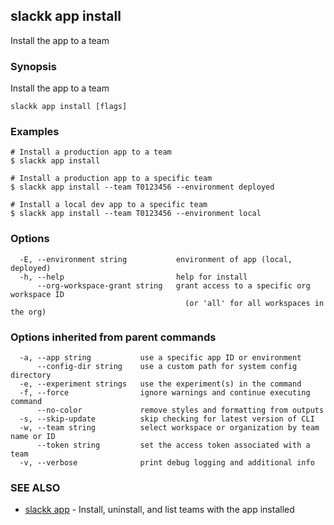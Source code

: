 ## slackk app install

Install the app to a team

### Synopsis

Install the app to a team

```
slackk app install [flags]
```

### Examples

```
# Install a production app to a team
$ slackk app install

# Install a production app to a specific team
$ slackk app install --team T0123456 --environment deployed

# Install a local dev app to a specific team
$ slackk app install --team T0123456 --environment local
```

### Options

```
  -E, --environment string           environment of app (local, deployed)
  -h, --help                         help for install
      --org-workspace-grant string   grant access to a specific org workspace ID
                                       (or 'all' for all workspaces in the org)
```

### Options inherited from parent commands

```
  -a, --app string           use a specific app ID or environment
      --config-dir string    use a custom path for system config directory
  -e, --experiment strings   use the experiment(s) in the command
  -f, --force                ignore warnings and continue executing command
      --no-color             remove styles and formatting from outputs
  -s, --skip-update          skip checking for latest version of CLI
  -w, --team string          select workspace or organization by team name or ID
      --token string         set the access token associated with a team
  -v, --verbose              print debug logging and additional info
```

### SEE ALSO

* [slackk app](slackk_app.md)	 - Install, uninstall, and list teams with the app installed

